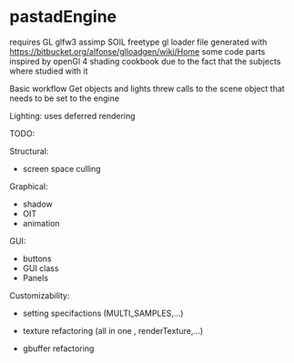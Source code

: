 # pastadEngine


requires GL glfw3 assimp SOIL freetype 
gl loader file generated with https://bitbucket.org/alfonse/glloadgen/wiki/Home 
some code parts inspired by openGl 4 shading cookbook due to the fact that 
the subjects where studied with it

Basic workflow
  Get objects and lights threw calls to the scene object that needs
  to be set to the engine

Lighting: 
  uses deferred rendering


TODO:

Structural:
  - screen space culling

Graphical:
  - shadow  
  - OIT
  - animation


GUI:
  - buttons
  - GUI class
  - Panels

Customizability:
  - setting specifactions (MULTI_SAMPLES,...)


- texture refactoring (all in one , renderTexture,...)
- gbuffer refactoring






